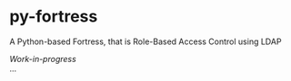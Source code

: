 # py-fortress
A Python-based Fortress, that is Role-Based Access Control using LDAP

*Work-in-progress*  
...